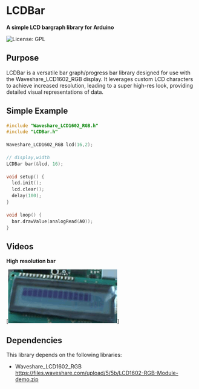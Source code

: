# LCDBar

**A simple LCD bargraph library for Arduino**

![License: GPL](https://img.shields.io/github/license/ytcalifax/LCDBar)


## Purpose

LCDBar is a versatile bar graph/progress bar library designed for use with the Waveshare_LCD1602_RGB display. It leverages custom LCD characters to achieve increased resolution, leading to a super high-res look, providing detailed visual representations of data. 


## Simple Example

```c++
#include "Waveshare_LCD1602_RGB.h"
#include "LCDBar.h"

Waveshare_LCD1602_RGB lcd(16,2);

// display,width
LCDBar bar(&lcd, 16);

void setup() {
  lcd.init();
  lcd.clear();  
  delay(100);
}

void loop() {
  bar.drawValue(analogRead(A0));
}
```

## Videos

**High resolution bar**

[![](./extras/lcdbar.gif)]


## Dependencies

This library depends on the following libraries:

- Waveshare_LCD1602_RGB https://files.waveshare.com/upload/5/5b/LCD1602-RGB-Module-demo.zip
